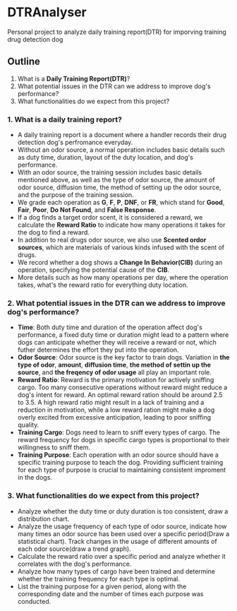 # DTRAnalyser
Personal project to analyze daily training report(DTR) for imporving training drug detection dog

## Outline
1. What is a **Daily Training Report(DTR)**?
2. What potential issues in the DTR can we address to improve dog's performance?
3. What functionalities do we expect from this project?

### 1. What is a daily training report?
  - A daily training report is a document where a handler records their drug detection dog's perfromance everyday.
  - Without an odor source, a normal operation includes basic details such as duty time, duration, layout of the duty location, and dog's performance.
  - With an odor source, the training session includes basic details mentioned above, as well as the type of odor source, the amount of odor source, diffusion time, the method of setting up the odor source, and the purpose of the training session.
  - We grade each operation as **G**, **F**, **P**, **DNF**, or **FR**, which stand for **Good**, **Fair**, **Poor**, **Do Not Found**, and **False Response**.
  - If a dog finds a target ordor scent, it is considered a reward, we calculate the **Reward Ratio** to indicate how many operations it takes for the dog to find a reward.
  - In addition to real drugs odor source, we also use **Scented ordor sources**, which are materials of various kinds infused with the scent of drugs.
  - We record whether a dog shows a **Change In Behavior(CIB)** during an operation, specifying the potential cause of the **CIB**.
  - More details such as how many operations per day, where the operation takes, what's the reward ratio for everything duty location.

### 2. What potential issues in the DTR can we address to improve dog's performance?
  - **Time**: Both duty time and duration of the operation affect dog's performance, a fixed duty time or duration might lead to a pattern where dogs can anticipate whether they will receive a reward or not, which futher determines the effort they put into the operation.
  - **Odor Source**: Odor source is the key factor to train dogs. Variation in **the type of odor**, **amount**, **diffusion time**, **the method of settin up the source**, and **the freqency of odor usage** all play an important role.
  - **Reward Ratio**: Reward is the primary motivation for actively sniffing cargo. Too many consecutive operations without reward might reduce a dog's intent for reward. An optimal reward ration should be around 2.5 to 3.5. A high reward ratio might result in a lack of training and a reduction in motivation, while a low reward ration might make a dog overly excited from excessive anticipation, leading to poor sniffing quality.
  - **Training Cargo**: Dogs need to learn to sniff every types of cargo. The reward frequency for dogs in specific cargo types is proportional to their willingness to sniff them.
  - **Training Purpose**: Each operation with an odor source should have a specific training purpose to teach the dog. Providing sufficient training for each type of purpose is crucial to maintaining consistent improment in the dogs.

### 3. What functionalities do we expect from this project?
  - Analyze whether the duty time or duty duration is too consistent, draw a distribution chart.
  - Analyze the usage frequency of each type of odor source, indicate how many times an odor source has been used over a specific period(Draw a statistical chart). Track changes in the usage of different amounts of each odor source(draw a trend graph).
  - Calculate the reward ratio over a specific period and analyze whether it correlates with the dog's performance.
  - Analyze how many types of cargo have been trained and determine whether the training frequency for each type is optimal.
  - List the training purpose for a given period, along with the corresponding date and the number of times each purpose was conducted.
